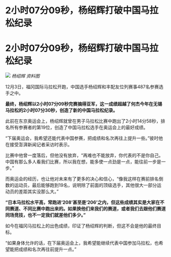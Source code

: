 # 2小时07分09秒，杨绍辉打破中国马拉松纪录

# 2小时07分09秒，杨绍辉打破中国马拉松纪录

![](https://inews.gtimg.com/om_bt/OPqMY3gIZfiv6qLtbQtFLcoJZ3qYjDzmo-l9_YIgc3G2wAA/1000)
_杨绍辉 资料图_

12月3日，福冈国际马拉松开跑，中国选手杨绍辉和丰配友位列赛事487名参赛选手之中。

**最终，杨绍辉以2小时07分09秒完赛摘得亚军，这一成绩超越了何杰今年在无锡马拉松的2小时07分30秒，创造了新的中国马拉松纪录。**

此前在东京奥运会上，杨绍辉就曾在男子马拉松比赛中跑出了2小时14分58秒，排名所有参赛者的第19位，创造了中国马拉松选手在奥运会上的最好成绩。

“下届奥运会，我希望还能代表中国参赛，把成绩和名次再往上提升一些。”彼时他在接受澎湃新闻记者采访时表示。

比赛中他曾一度落后，但他没有放弃，“再难也不能放弃，你代表的不是你自己。中国有那么多人看我们比赛，所以我在想，能多使一点劲是一点，能往前一步是一步。”

而奥运会的经历，也让他对未来有了更多的决心和信心，“像我这样在赛前排名倒数的运动员，最后能够跑到19名，说明除了前面的顶级选手，其他很大一部分运动员的差距其实没那么大。”

**“日本马拉松水平高，常跑进‘208’甚至是‘206’之内，但这些成绩其实是大家在不同赛道、不同比赛中跑出来的。如果换他们来我们的赛道，或者我们去跟他们赛道同场竞技，也不一定我们就差他们多少。”**

如今在福冈马拉松上的出色成绩，印证了杨绍辉的判断，但这不会是他的最终目标。

“如果身体允许的话，在下届奥运会上，我希望能继续代表中国参加马拉松，也希望能把成绩和名次再往前提升一点。”

